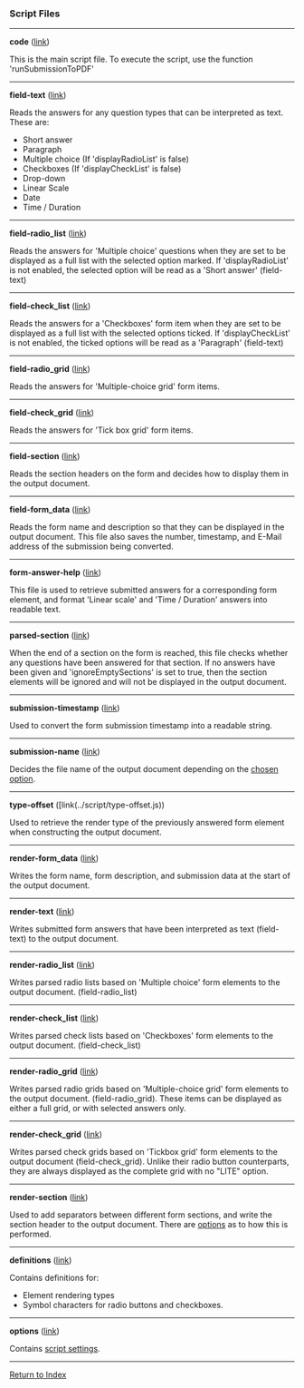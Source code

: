 ### Script Files

---

**code**  ([link](../script/code.js))

This is the main script file. To execute the script, use the function 'runSubmissionToPDF'

---

**field-text** ([link](../script/field-text.js))

Reads the answers for any question types that can be interpreted as text. These are:

* Short answer
* Paragraph
* Multiple choice (If 'displayRadioList' is false)
* Checkboxes (If 'displayCheckList' is false)
* Drop-down
* Linear Scale
* Date
* Time / Duration

---

**field-radio_list** ([link](../script/field-radio_list.js))

Reads the answers for 'Multiple choice' questions when they are set to be displayed as a full list with the selected option marked. If 'displayRadioList' is not enabled, the selected option will be read as a 'Short answer' (field-text)

---

**field-check_list** ([link](../script/field-check_list.js))

Reads the answers for a 'Checkboxes' form item when they are set to be displayed as a full list with the selected options ticked. If 'displayCheckList' is not enabled, the ticked options will be read as a 'Paragraph' (field-text)

---

**field-radio_grid** ([link](../script/field-radio_grid.js))

Reads the answers for 'Multiple-choice grid' form items.

---

**field-check_grid** ([link](../script/field-check_grid.js))

Reads the answers for 'Tick box grid' form items.

---

**field-section** ([link](../script/field-section.js))

Reads the section headers on the form and decides how to display them in the output document.

---

**field-form_data** ([link](../script/field-form_data.js))

Reads the form name and description so that they can be displayed in the output document. This file also saves the number, timestamp, and E-Mail address of the submission being converted.

---

**form-answer-help** ([link](../script/form-answer-help.js))

This file is used to retrieve submitted answers for a corresponding form element, and format 'Linear scale' and 'Time / Duration' answers into readable text.

---

**parsed-section** ([link](../script/parsed-section.js))

When the end of a section on the form is reached, this file checks whether any questions have been answered for that section. If no answers have been given and 'ignoreEmptySections' is set to true, then the section elements will be ignored and will not be displayed in the output document.

---

**submission-timestamp** ([link](../script/submission-timestamp.js))

Used to convert the form submission timestamp into a readable string.

---

**submission-name** ([link](../script/submission-name.js))

Decides the file name of the output document depending on the [chosen option](./config.md#name).

---

**type-offset** ([link(../script/type-offset.js))

Used to retrieve the render type of the previously answered form element when constructing the output document.

---

**render-form_data** ([link](../script/render-form_data.js))

Writes the form name, form description, and submission data at the start of the output document.

---

**render-text** ([link](../script/render-text.js))

Writes submitted form answers that have been interpreted as text (field-text) to the output document.

---

**render-radio_list** ([link](../script/render-radio_list.js))

Writes parsed radio lists based on 'Multiple choice' form elements to the output document. (field-radio_list)

---

**render-check_list** ([link](../script/render-check_list.js))

Writes parsed check lists based on 'Checkboxes' form elements to the output document. (field-check_list)

---

**render-radio_grid** ([link](../script/render-radio_grid.js))

Writes parsed radio grids based on 'Multiple-choice grid' form elements to the output document. (field-radio_grid). These items can be displayed as either a full grid, or with selected answers only.

---

**render-check_grid** ([link](../script/render-check_grid.js))

Writes parsed check grids based on 'Tickbox grid' form elements to the output document (field-check_grid). Unlike their radio button counterparts, they are always displayed as the complete grid with no "LITE" option.

---

**render-section** ([link](../script/render-section.js))

Used to add separators between different form sections, and write the section header to the output document. There are [options](./config.md#section-break) as to how this is performed.

---

**definitions** ([link](../script/definitions.js))

Contains definitions for:

* Element rendering types
* Symbol characters for radio buttons and checkboxes.

---

**options** ([link](../script/options.js))

Contains [script settings](./config.md).

---

[Return to Index](../readme.md) 

